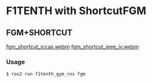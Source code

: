 # F1TENTH with ShortcutFGM 
## FGM+SHORTCUT
[fgm_shortcut_iccas.webm](https://github.com/user-attachments/assets/a7646f71-9a67-4281-9b30-00f2f903b8ea)
[fgm_shortcut_ieee_iv.webm](https://github.com/user-attachments/assets/2c5a97dd-c5a4-481b-ac3a-6a2e5f318cec)
### Usage  
```
$ ros2 run f1tenth_gym_ros fgm
```

